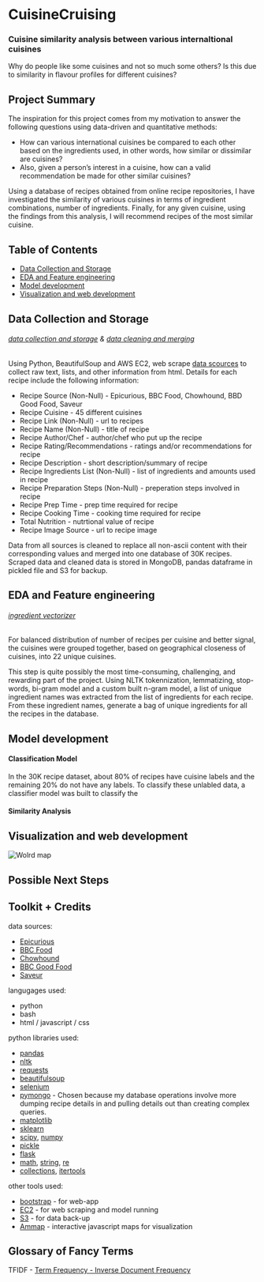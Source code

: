 # CuisineCruising

### Cuisine similarity analysis between various internaltional cuisines

Why do people like some cuisines and not so much some others? Is this due to similarity in flavour profiles for different cuisines?

## Project Summary
The inspiration for this project comes from my motivation to answer the following questions using data-driven and quantitative methods:
- How can various international cuisines be compared to each other based on the ingredients used, in other words, how similar or dissimilar are cuisines?
- Also, given a person’s interest in a cuisine, how can a valid recommendation be made for other similar cuisines?

Using a database of recipes obtained from online recipe repositories, I have investigated the similarity of various cuisines in terms of ingredient combinations, number of ingredients.  Finally, for any given cuisine, using the findings from this analysis, I will recommend recipes of the most similar cuisine.

## Table of Contents
* [Data Collection and Storage](https://github.com/prathi019/CuisineCruising/tree/master#data-collection-and-storage)
* [EDA and Feature engineering](https://github.com/prathi019/CuisineCruising/blob/master/README.md#eda-and-feature-engineering)
* [Model development](https://github.com/prathi019/CuisineCruising/blob/master/README.md#model-development)
* [Visualization and web development](https://github.com/prathi019/CuisineCruising/blob/master/README.md#visualization-and-web-development)

## Data Collection and Storage
###### [data collection and storage](https://github.com/prathi019/CuisineCruising/tree/master/code/web_scrape) & [data cleaning and merging](https://github.com/prathi019/CuisineCruising/tree/master/code/data_cleaning_and_eda)

Using Python, BeautifulSoup and AWS EC2, web scrape [data scources]() to collect raw text, lists, and other information from html.
Details for each recipe include the following information:
*	Recipe Source (Non-Null) - Epicurious, BBC Food, Chowhound, BBD Good Food, Saveur
*	Recipe Cuisine - 45 different cuisines
*	Recipe Link (Non-Null) - url to recipes
*	Recipe Name (Non-Null) - title of recipe
*	Recipe Author/Chef - author/chef who put up the recipe
*	Recipe Rating/Recommendations - ratings and/or recommendations for recipe
*	Recipe Description - short description/summary of recipe
*	Recipe Ingredients List (Non-Null) - list of ingredients and amounts used in recipe
*	Recipe Preparation Steps (Non-Null) - preperation steps involved in recipe
*	Recipe Prep Time - prep time required for recipe
*	Recipe Cooking Time - cooking time required for recipe
*	Total Nutrition - nutrtional value of recipe
* Recipe Image Source - url to recipe image

Data from all sources is cleaned to replace all non-ascii content with their corresponding values and merged into one database of 30K recipes. Scraped data and cleaned data is stored in MongoDB, pandas dataframe in pickled file and S3 for backup.

## EDA and Feature engineering
###### [ingredient vectorizer]()
For balanced distribution of number of recipes per cuisine and better signal, the cuisines were grouped together, based on geographical closeness of cuisines, into 22 unique cuisines.

This step is quite possibly the most time-consuming, challenging, and rewarding part of the project. Using NLTK tokennization, lemmatizing, stop-words, bi-gram model and a custom built n-gram model, a list of unique ingredient names was extracted from the list of ingredients for each recipe. From these ingredient names, generate a bag of unique ingredients for all the recipes in the database.

## Model development
#### Classification Model
In the 30K recipe dataset, about 80% of recipes have cuisine labels and the remaining 20% do not have any labels. To classify these unlabled data, a classifier model was built to classify the 
#### Similarity Analysis

## Visualization and web development

![Wolrd map](https://github.com/prathi019/CuisineCruising/blob/master/images/World_map.png)


## Possible Next Steps


## Toolkit + Credits
data sources:
* [Epicurious](http://www.epicurious.com/recipesmenus)
* [BBC Food](http://www.bbc.co.uk/food/recipes)
* [Chowhound](http://www.chowhound.com/recipes)
* [BBC Good Food](http://www.bbcgoodfood.com/recipes)
* [Saveur](http://www.saveur.com/recipes)

langugages used:
* python
* bash
* html / javascript / css

python libraries used:
* [pandas](http://pandas.pydata.org/pandas-docs/version/0.17.1/index.html)
* [nltk](http://www.nltk.org/)
* [requests](http://docs.python-requests.org/en/latest/)
* [beautifulsoup](http://www.crummy.com/software/BeautifulSoup/)
* [selenium](http://selenium-python.readthedocs.org/)
* [pymongo](https://docs.mongodb.org/getting-started/python/client/) - Chosen because my database operations involve more dumping recipe details in and pulling details out than creating complex queries.
* [matplotlib](http://matplotlib.org/)
* [sklearn](http://scikit-learn.org/stable/)
* [scipy](http://www.scipy.org/), [numpy](http://www.scipy.org/)
* [pickle](https://docs.python.org/2/library/pickle.html)
* [flask](http://flask.pocoo.org/)
* [math](https://docs.python.org/2/library/math.html), [string](https://docs.python.org/2/library/string.html), [re](https://docs.python.org/2/library/re.html)
* [collections](https://docs.python.org/2/library/collections.html), [itertools](https://docs.python.org/2/library/itertools.html)

other tools used:
* [bootstrap](http://getbootstrap.com/) - for web-app
* [EC2](https://aws.amazon.com/ec2/) - for web scraping and model running
* [S3](https://aws.amazon.com/s3/) - for data back-up
* [Ammap](https://www.amcharts.com/javascript-maps/) - interactive javascript maps for visualization

## Glossary of Fancy Terms
TFIDF - [Term Frequency - Inverse Document Frequency](http://scikit-learn.org/stable/modules/feature_extraction.html)

